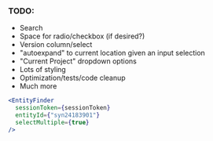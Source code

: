 ### TODO:

* Search
* Space for radio/checkbox (if desired?)
* Version column/select
* "autoexpand" to current location given an input selection
* "Current Project" dropdown options
* Lots of styling
* Optimization/tests/code cleanup
* Much more

```jsx
<EntityFinder 
  sessionToken={sessionToken}
  entityId={"syn24183901"}
  selectMultiple={true}
/>
```